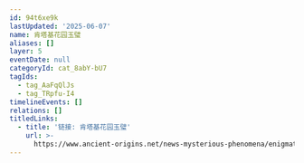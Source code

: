 ```yaml
---
id: 94t6xe9k
lastUpdated: '2025-06-07'
name: 肯塔基花园玉璧
aliases: []
layer: 5
eventDate: null
categoryId: cat_8abY-bU7
tagIds:
  - tag_AaFqQlJs
  - tag_TRpfu-I4
timelineEvents: []
relations: []
titledLinks:
  - title: '链接: 肯塔基花园玉璧'
    url: >-
      https://www.ancient-origins.net/news-mysterious-phenomena/enigmatic-artifact-possible-chinese-bi-disk-found-kentucky-garden-004110
---
```


